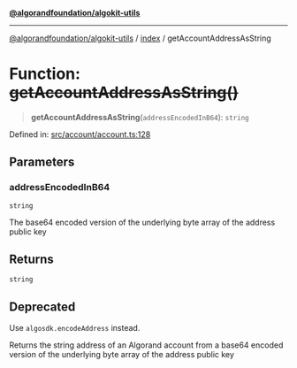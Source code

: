 [**@algorandfoundation/algokit-utils**](../../README.md)

***

[@algorandfoundation/algokit-utils](../../README.md) / [index](../README.md) / getAccountAddressAsString

# Function: ~~getAccountAddressAsString()~~

> **getAccountAddressAsString**(`addressEncodedInB64`): `string`

Defined in: [src/account/account.ts:128](https://github.com/algorandfoundation/algokit-utils-ts/blob/main/src/account/account.ts#L128)

## Parameters

### addressEncodedInB64

`string`

The base64 encoded version of the underlying byte array of the address public key

## Returns

`string`

## Deprecated

Use `algosdk.encodeAddress` instead.

Returns the string address of an Algorand account from a base64 encoded version of the underlying byte array of the address public key
